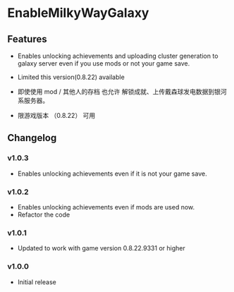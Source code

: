 # EnableMilkyWayGalaxy

## Features
- Enables unlocking achievements and uploading cluster generation to galaxy server even if you use mods or not your game save.

- Limited this version(0.8.22) available

- 即使使用 mod / 其他人的存档 也允许 解锁成就、上传戴森球发电数据到银河系服务器。

- 限游戏版本 （0.8.22） 可用

## Changelog
### v1.0.3
- Enables unlocking achievements even if it is not your game save.

### v1.0.2
- Enables unlocking achievements even if mods are used now.
- Refactor the code

### v1.0.1
- Updated to work with game version 0.8.22.9331 or higher

### v1.0.0
- Initial release
